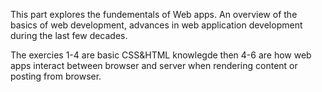 This part explores the fundementals of Web apps. An overview of the basics of web development, advances in web application development during the last few decades.

The exercies 1-4 are basic CSS&HTML knowlegde then 4-6 are how web apps interact between browser and server when rendering content or posting from browser.